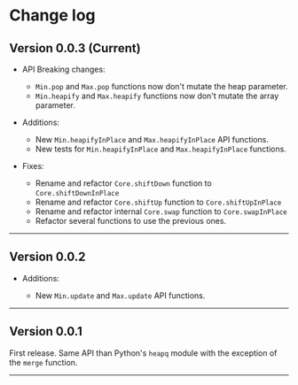 # Change log

## Version 0.0.3 (Current)

- API Breaking changes:

    - `Min.pop` and `Max.pop` functions now don't mutate the heap parameter.
    - `Min.heapify` and `Max.heapify` functions now don't mutate the array parameter.

- Additions:

    - New `Min.heapifyInPlace` and `Max.heapifyInPlace` API functions.
    - New tests for `Min.heapifyInPlace` and `Max.heapifyInPlace` functions.

- Fixes:

    - Rename and refactor `Core.shiftDown` function to `Core.shiftDownInPlace`
    - Rename and refactor `Core.shiftUp` function to `Core.shiftUpInPlace`
    - Rename and refactor internal `Core.swap` function to `Core.swapInPlace`
    - Refactor several functions to use the previous ones.

----------------

## Version 0.0.2 

- Additions:

    - New `Min.update` and `Max.update` API functions.

----------------

## Version 0.0.1

First release. Same API than Python's `heapq` module with the exception of the `merge` function. 

----------------